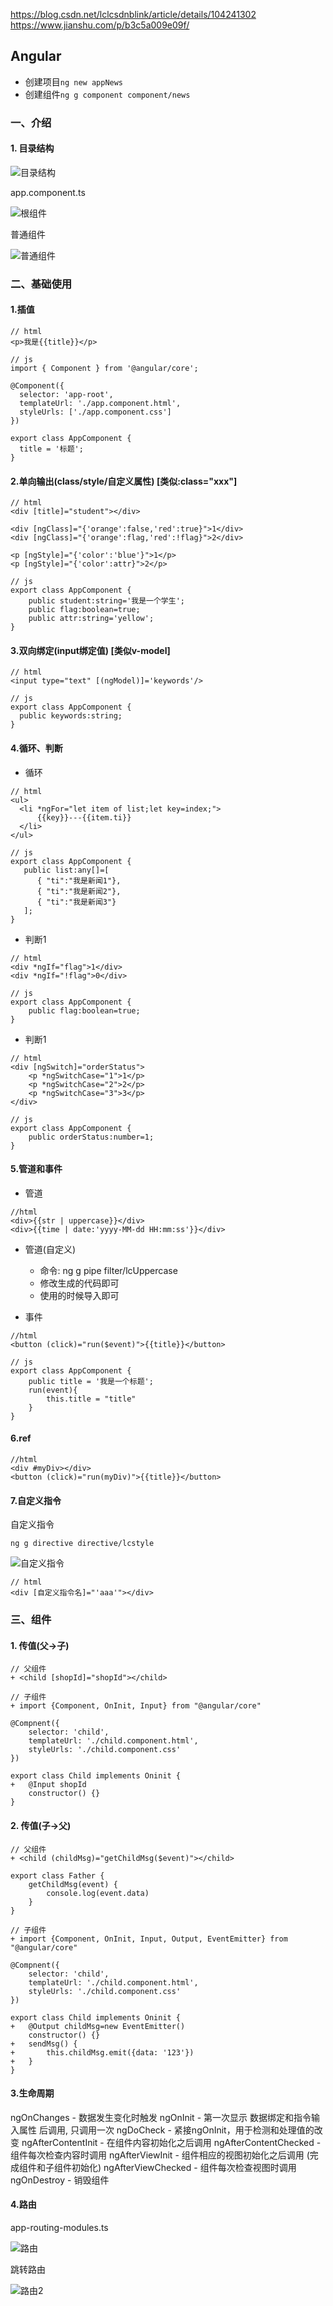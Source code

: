 https://blog.csdn.net/lclcsdnblink/article/details/104241302
https://www.jianshu.com/p/b3c5a009e09f/


## Angular

- 创建项目`ng new appNews`
- 创建组件`ng g component component/news`


### 一、介绍

#### 1. 目录结构

![目录结构](http://120.79.201.10:9000/angular/001.目录结构.jpg)

app.component.ts

![根组件](http://120.79.201.10:9000/angular/002.根组件.jpg)

普通组件

![普通组件](http://120.79.201.10:9000/angular/003.普通组件.jpg)



### 二、基础使用

#### 1.插值

```
// html
<p>我是{{title}}</p>
```

```
// js
import { Component } from '@angular/core';
 
@Component({
  selector: 'app-root',
  templateUrl: './app.component.html',
  styleUrls: ['./app.component.css']
})

export class AppComponent {
  title = '标题';
}
```

#### 2.单向输出(class/style/自定义属性) [类似:class="xxx"]

```
// html
<div [title]="student"></div>

<div [ngClass]="{'orange':false,'red':true}">1</div>
<div [ngClass]="{'orange':flag,'red':!flag}">2</div>

<p [ngStyle]="{'color':'blue'}">1</p>
<p [ngStyle]="{'color':attr}">2</p>
```

```
// js
export class AppComponent {
    public student:string='我是一个学生';
    public flag:boolean=true;
    public attr:string='yellow';
}
```

#### 3.双向绑定(input绑定值) [类似v-model]

```
// html
<input type="text" [(ngModel)]='keywords'/>
```

```
// js
export class AppComponent {
  public keywords:string;
}
```

#### 4.循环、判断

- 循环

```
// html
<ul>
  <li *ngFor="let item of list;let key=index;">
      {{key}}---{{item.ti}}
  </li>
</ul>
```

```
// js
export class AppComponent {
   public list:any[]=[
      { "ti":"我是新闻1"},
      { "ti":"我是新闻2"},
      { "ti":"我是新闻3"}
   ];
}
```

- 判断1

```
// html
<div *ngIf="flag">1</div>
<div *ngIf="!flag">0</div>
```

```
// js
export class AppComponent {
    public flag:boolean=true;
}
```

- 判断1

```
// html
<div [ngSwitch]="orderStatus">
    <p *ngSwitchCase="1">1</p>
    <p *ngSwitchCase="2">2</p>
    <p *ngSwitchCase="3">3</p>
</div>
```

```
// js
export class AppComponent {
    public orderStatus:number=1;
}
```

#### 5.管道和事件

- 管道

```
//html
<div>{{str | uppercase}}</div>
<div>{{time | date:'yyyy-MM-dd HH:mm:ss'}}</div>
```

- 管道(自定义)
    - 命令: ng g pipe filter/lcUppercase
    - 修改生成的代码即可
    - 使用的时候导入即可


- 事件

```
//html
<button (click)="run($event)">{{title}}</button>
```

```
// js
export class AppComponent {
    public title = '我是一个标题';
    run(event){
        this.title = "title"
    }
}
```

#### 6.ref

```
//html
<div #myDiv></div>
<button (click)="run(myDiv)">{{title}}</button>
```


#### 7.自定义指令

自定义指令

`ng g directive directive/lcstyle`

![自定义指令](http://120.79.201.10:9000/angular/004.自定义指令.jpg)

```
// html
<div [自定义指令名]="'aaa'"></div>
```




### 三、组件

#### 1. 传值(父->子)

```
// 父组件
+ <child [shopId]="shopId"></child>
```

```
// 子组件
+ import {Component, OnInit, Input} from "@angular/core"

@Compnent({
    selector: 'child',
    templateUrl: './child.component.html',
    styleUrls: './child.component.css'
})

export class Child implements Oninit {
+   @Input shopId
    constructor() {}
}
```

#### 2. 传值(子->父)

```
// 父组件
+ <child (childMsg)="getChildMsg($event)"></child>

export class Father {
    getChildMsg(event) {
        console.log(event.data)
    }
}
```

```
// 子组件
+ import {Component, OnInit, Input, Output, EventEmitter} from "@angular/core"

@Compnent({
    selector: 'child',
    templateUrl: './child.component.html',
    styleUrls: './child.component.css'
})

export class Child implements Oninit {
+   @Output childMsg=new EventEmitter()
    constructor() {}
+   sendMsg() {
+       this.childMsg.emit({data: '123'})
+   }
}
```

#### 3.生命周期

ngOnChanges - 数据发生变化时触发
ngOnInit - 第一次显示 数据绑定和指令输入属性 后调用, 只调用一次
ngDoCheck - 紧接ngOnInit，用于检测和处理值的改变
ngAfterContentInit - 在组件内容初始化之后调用
ngAfterContentChecked - 组件每次检查内容时调用
ngAfterViewInit - 组件相应的视图初始化之后调用 (完成组件和子组件初始化)
ngAfterViewChecked - 组件每次检查视图时调用
ngOnDestroy - 销毁组件

#### 4.路由

app-routing-modules.ts

![路由](http://120.79.201.10:9000/angular/005.路由.jpg)

跳转路由

![路由2](http://120.79.201.10:9000/angular/005.路由2.jpg)






























































